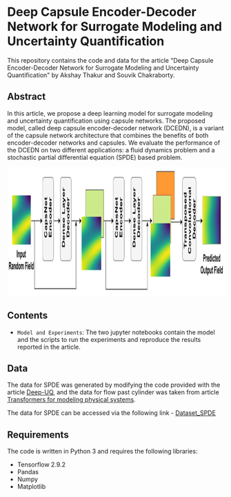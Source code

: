 # Deep Capsule Encoder-Decoder Network for Surrogate Modeling and Uncertainty Quantification

This repository contains the code and data for the article "Deep Capsule Encoder-Decoder Network for Surrogate Modeling and Uncertainty Quantification" by Akshay Thakur and Souvik Chakraborty.

## Abstract

In this article, we propose a deep learning model for surrogate modeling and uncertainty quantification using capsule networks. 
The proposed model, called deep capsule encoder-decoder network (DCEDN), is a variant of the capsule network architecture that combines the benefits of both encoder-decoder networks and capsules. We evaluate the performance of the DCEDN on two different applications: a fluid dynamics problem and a stochastic partial differential equation (SPDE) based problem. 

<p>
    <img src="DCEDN.png" width="700" height="300" />
</p>


## Contents

- `Model and Experiments`: The two jupyter notebooks contain the model and the scripts to run the experiments and reproduce the results reported in the article.

## Data
The data for SPDE was generated by modifying the code provided with the article [Deep-UQ](https://doi.org/10.1016/j.jcp.2018.08.036),
and the data for flow past cylinder was taken from article [Transformers for modeling physical systems](https://doi.org/10.1016/j.neunet.2021.11.022).

The data for SPDE can be accessed via the following link - [Dataset_SPDE](https://drive.google.com/drive/folders/12_rvdqJwO6wopP0LhyHqe0kjY8SN0fo6?usp=share_link)

## Requirements

The code is written in Python 3 and requires the following libraries:

- Tensorflow 2.9.2
- Pandas
- Numpy
- Matplotlib


